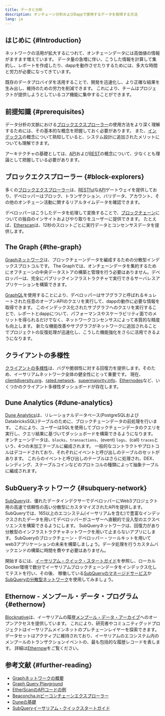 ```yaml
---
title: データと分析
description: オンチェーン分析およびDappで使用するデータを取得する方法
lang: ja
---
```


## はじめに {#Introduction}

ネットワークの活用が拡大するにつれて、オンチェーンデータには高価値の情報がますます増えています。 データ量の急増に伴い、こうした情報を計算して集約し、レポートを作成したり、dappを動作させたりするためには、多大な時間と労力が必要になってきています。

既存のデータプロバイダを活用することで、開発を迅速化し、より正確な結果を生み出し、維持のための労力を削減できます。 これにより、チームはプロジェクトが提供しようとしているコア機能に集中することができます。

## 前提知識 {#prerequisites}

データ分析の文脈における[ブロックエクスプローラー](/developers/docs/data-and-analytics/block-explorers/)の使用方法をより深く理解するためには、その基本的な概念を把握しておく必要があります。 また、[インデックス](/glossary/#index)の概念について熟知していると、システム設計に追加されたメリットについても理解できます。

アーキテクチャの基礎としては、[API](https://www.wikipedia.org/wiki/API)および[REST](https://www.wikipedia.org/wiki/Representational_state_transfer)の概念について、少なくとも理論として把握している必要があります。

## ブロックエクスプローラー {#block-explorers}

多くの[ブロックエクスプローラー](/developers/docs/data-and-analytics/block-explorers/)は、[RESTful](https://www.wikipedia.org/wiki/Representational_state_transfer)な[API](https://www.wikipedia.org/wiki/API)ゲートウェイを提供しており、デベロッパーはブロック、トランザクション、バリデータ、アカウント、その他のオンチェーン活動に関するリアルタイムデータを確認できます。

デベロッパーはこうしたデータを処理して変換することで、[ブロックチェーン](/glossary/#blockchain)についての独自のインサイトおよびやり取りをユーザーに提供できます。 たとえば、[Etherscan](https://etherscan.io)は、12秒のスロットごとに実行データとコンセンサスデータを提供します。

## The Graph {#the-graph}

[Graphネットワーク](https://thegraph.com/)は、ブロックチェーンデータを編成するための分散型インデックスプロトコルです。 The Graphでは、オンチェーンデータを集約するためにオフチェーンの中央データストアの構築と管理を行う必要はありません。デベロッパーは、完全にパブリックインフラストラクチャで実行できるサーバレスアプリケーションを構築できます。

[GraphQL](https://graphql.org/)を使用することにより、デベロッパーはサブグラフと呼ばれるキュレートされた任意のオープンAPIのクエリを実行して、dappの動作に必要な情報を取得できます。 このインデックス化されたサブグラフへのクエリを実行することで、レポートとdappについて、パフォーマンスやスケーラビリティ面でのメリットを得られるだけでなく、ネットワークコンセンサスによって本質的な精度も向上します。 新たな機能改善やサブグラフがネットワークに追加されることでプロジェクトの反復処理が迅速化し、こうした機能強化をさらに活用できるようになります。

## クライアントの多様性

[クライアントの多様性](/developers/docs/nodes-and-clients/client-diversity/)は、バグや脆弱性に対する回復力を提供します。そのため、イーサリアムネットワーク全体の健全性にとって重要です。 現在、[clientdiversity.org](https://clientdiversity.org/)、[rated.network](https://www.rated.network)、[supermajority.info](https://supermajority.info//)、[Ethernodes](https://ethernodes.org/)など、いくつかのクライアント多様性ダッシュボードが存在します。

## Dune Analytics {#dune-analytics}

[Dune Analytics](https://dune.com/)は、リレーショナルデータベース(PostgreSQLおよびDatabricksSQL)テーブルのために、ブロックチェーンデータの前処理を行います。 これにより、ユーザーはSQLを使用してブロックチェーンデータのクエリを実行し、クエリ結果に基づいてダッシュボードを構築できるようになります。 オンチェーンデータは、`blocks`、`transactions`、(event) `logs`、(call) `traces`という、4つの未加工テーブルに編成されます。 一般的なコントラクトやプロトコルはデコードされており、それぞれにイベントと呼び出しのテーブルのセットがあります。 これらのイベントと呼び出しのテーブルはさらに処理され、DEX、レンディング、ステーブルコインなどのプロトコルの種類によって抽象テーブルに編成されます。

## SubQueryネットワーク {#subquery-network}

[SubQuery](https://subquery.network/)は、優れたデータインデクサーでデベロッパーにWeb3プロジェクト用の高速で信頼性の高い分散型にカスタマイズされたAPIを提供します。 SubQueryでは、165以上のエコシステム(イーサリアムを含む)で豊富なインデックスされたデータを用いてデベロッパーがユーザーへ直観的で没入型のエクスペリエンスを構築できるようにします。 SubQueryネットワークは、回復力があり分散型のインフラストラクチャネットワークを用いて止まらないアプリにします。 SubQueryのブロックチェーン・デベロッパー・ツールキットを用いてweb3アプリケーションの未来を構築しましょう。データ処理を行うカスタムバックエンドの構築に時間を費やす必要はありません。

開始するには、[イーサリアム・クイック・スタートガイド](https://academy.subquery.network/quickstart/quickstart_chains/ethereum-gravatar.html)を参照し、ローカルDocker環境で数分でイーサリアムブロックチェーンデータをインデックス化してテストを行い、その後、 稼働している[SubQueryのマネージドサービス](https://managedservice.subquery.network/)か[SubQueryの分散型ネットワーク](https://app.subquery.network/dashboard)を使用してみましょう。

## Ethernow - メンプール・データ・プログラム {#ethernow}
[Blocknative](https://www.blocknative.com/)は、イーサリアムの履歴[メンプール・データ・アーカイブ](https://www.ethernow.xyz/mempool-data-archive)へのオープンアクセスを提供しています。 これにより、研究者やコミュニティグッドプロジェクトはイーサリアムメインネットのプレチェーンレイヤーを探索できます。 データセットはアクティブに維持されており、イーサリアムのエコシステム内のメンプールのトランザクションイベントの、最も包括的な履歴レコードを表します。  詳細は[Ethernow](https://www.ethernow.xyz/)をご覧ください。

## 参考文献 {#further-reading}

- [Graphネットワークの概要](https://thegraph.com/docs/en/about/network/)
- [Graph Query Playground](https://thegraph.com/explorer/subgraph/graphprotocol/graph-network-mainnet?version=current)
- [EtherScanのAPIコードの例](https://etherscan.io/apis#contracts)
- [Beaconcha.inビーコンチェーンエクスプローラー](https://beaconcha.in)
- [Duneの基礎](https://docs.dune.com/#dune-basics)
- [SubQueryイーサリアム・クイックスタートガイド](https://academy.subquery.network/indexer/quickstart/quickstart_chains/ethereum-gravatar.html)
